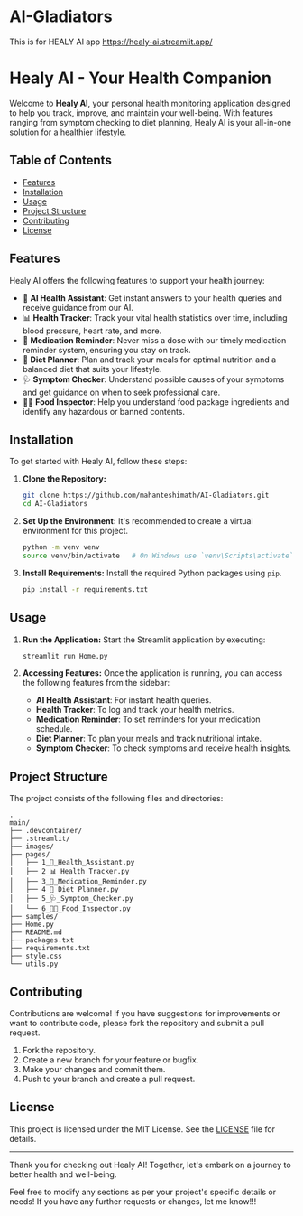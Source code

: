 # AI-Gladiators
This is for HEALY AI app https://healy-ai.streamlit.app/

# Healy AI - Your Health Companion

Welcome to **Healy AI**, your personal health monitoring application designed to help you track, improve, and maintain your well-being. With features ranging from symptom checking to diet planning, Healy AI is your all-in-one solution for a healthier lifestyle.

## Table of Contents
- [Features](#features)
- [Installation](#installation)
- [Usage](#usage)
- [Project Structure](#project-structure)
- [Contributing](#contributing)
- [License](#license)

## Features
Healy AI offers the following features to support your health journey:
- 🤖 **AI Health Assistant**: Get instant answers to your health queries and receive guidance from our AI.
- 📊 **Health Tracker**: Track your vital health statistics over time, including blood pressure, heart rate, and more.
- 💊 **Medication Reminder**: Never miss a dose with our timely medication reminder system, ensuring you stay on track.
- 🍎 **Diet Planner**: Plan and track your meals for optimal nutrition and a balanced diet that suits your lifestyle.
- 🩺 **Symptom Checker**: Understand possible causes of your symptoms and get guidance on when to seek professional care.
- 🕵️‍♂️ **Food Inspector**: Help you understand food package ingredients and identify any hazardous or banned contents.

## Installation
To get started with Healy AI, follow these steps:

1. **Clone the Repository:**
   ```bash
   git clone https://github.com/mahanteshimath/AI-Gladiators.git
   cd AI-Gladiators
   ```

2. **Set Up the Environment:**
   It's recommended to create a virtual environment for this project.
   ```bash
   python -m venv venv
   source venv/bin/activate   # On Windows use `venv\Scripts\activate`
   ```

3. **Install Requirements:**
   Install the required Python packages using `pip`.
   ```bash
   pip install -r requirements.txt
   ```

## Usage
1. **Run the Application:**
   Start the Streamlit application by executing:
   ```bash
   streamlit run Home.py
   ```

2. **Accessing Features:**
   Once the application is running, you can access the following features from the sidebar:
   - **AI Health Assistant**: For instant health queries.
   - **Health Tracker**: To log and track your health metrics.
   - **Medication Reminder**: To set reminders for your medication schedule.
   - **Diet Planner**: To plan your meals and track nutritional intake.
   - **Symptom Checker**: To check symptoms and receive health insights.

## Project Structure
The project consists of the following files and directories:

```
.
main/
├── .devcontainer/
├── .streamlit/
├── images/
├── pages/
│   ├── 1_🤖_Health_Assistant.py
│   ├── 2_📊_Health_Tracker.py
│   ├── 3_💊_Medication_Reminder.py
│   ├── 4_🍎_Diet_Planner.py
│   ├── 5_🩺_Symptom_Checker.py
│   └── 6_🧑‍🍳_Food_Inspector.py
├── samples/
├── Home.py
├── README.md
├── packages.txt
├── requirements.txt
├── style.css
└── utils.py

```

## Contributing
Contributions are welcome! If you have suggestions for improvements or want to contribute code, please fork the repository and submit a pull request.

1. Fork the repository.
2. Create a new branch for your feature or bugfix.
3. Make your changes and commit them.
4. Push to your branch and create a pull request.

## License
This project is licensed under the MIT License. See the [LICENSE](LICENSE) file for details.

---

Thank you for checking out Healy AI! Together, let's embark on a journey to better health and well-being.


Feel free to modify any sections as per your project's specific details or needs! If you have any further requests or changes, let me know!!!
